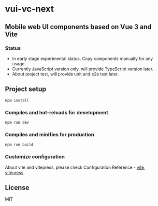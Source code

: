 # vui-vc-next

## Mobile web UI components based on Vue 3 and Vite

### Status

- In early stage experimental status. Copy components manually for any usage.
- Currently JavaScript version only, will provide TypeScript version later.
- About project test, will provide unit and e2e test later.

## Project setup
```
npm install
```

### Compiles and hot-reloads for development
```
npm run dev
```

### Compiles and minifies for production
```
npm run build
```

### Customize configuration

About vite and vitepress, please check Configuration Reference - [vite](https://github.com/vitejs/vite), [vitepress](https://github.com/vuejs/vitepress).

## License

MIT
